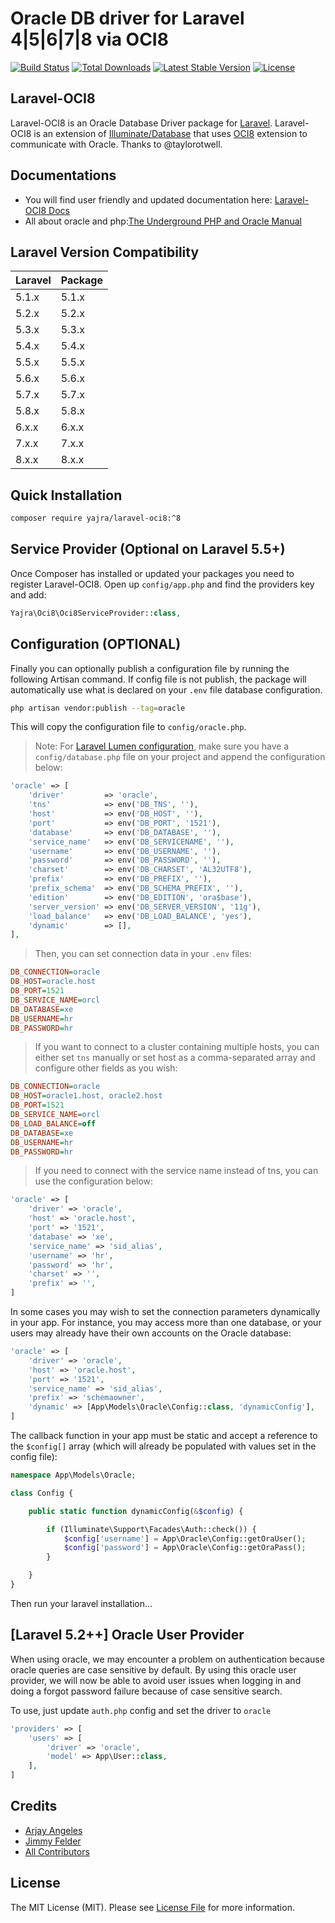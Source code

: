 # Oracle DB driver for Laravel 4|5|6|7|8 via OCI8

[![Build Status](https://github.com/yajra/laravel-oci8/workflows/tests/badge.svg)](https://github.com/yajra/laravel-oci8/actions)
[![Total Downloads](https://poser.pugx.org/yajra/laravel-oci8/d/total.svg)](https://packagist.org/packages/yajra/laravel-oci8)
[![Latest Stable Version](https://poser.pugx.org/yajra/laravel-oci8/v/stable.svg)](https://packagist.org/packages/yajra/laravel-oci8)
[![License](https://poser.pugx.org/yajra/laravel-oci8/license.svg)](https://packagist.org/packages/yajra/laravel-oci8)

## Laravel-OCI8

Laravel-OCI8 is an Oracle Database Driver package for [Laravel](http://laravel.com/). Laravel-OCI8 is an extension of [Illuminate/Database](https://github.com/illuminate/database) that uses [OCI8](http://php.net/oci8) extension to communicate with Oracle. Thanks to @taylorotwell.

## Documentations

- You will find user friendly and updated documentation here: [Laravel-OCI8 Docs](https://yajrabox.com/docs/laravel-oci8)
- All about oracle and php:[The Underground PHP and Oracle Manual](http://www.oracle.com/technetwork/database/database-technologies/php/201212-ug-php-oracle-1884760.pdf)

## Laravel Version Compatibility

 Laravel  | Package
:---------|:----------
 5.1.x    | 5.1.x
 5.2.x    | 5.2.x
 5.3.x    | 5.3.x
 5.4.x    | 5.4.x
 5.5.x    | 5.5.x
 5.6.x    | 5.6.x
 5.7.x    | 5.7.x
 5.8.x    | 5.8.x
 6.x.x    | 6.x.x
 7.x.x    | 7.x.x
 8.x.x    | 8.x.x

## Quick Installation

```bash
composer require yajra/laravel-oci8:^8
```

## Service Provider (Optional on Laravel 5.5+)

Once Composer has installed or updated your packages you need to register Laravel-OCI8. Open up `config/app.php` and find the providers key and add:

```php
Yajra\Oci8\Oci8ServiceProvider::class,
```

## Configuration (OPTIONAL)

Finally you can optionally publish a configuration file by running the following Artisan command.
If config file is not publish, the package will automatically use what is declared on your `.env` file database configuration.

```bash
php artisan vendor:publish --tag=oracle
```

This will copy the configuration file to `config/oracle.php`.

> Note: For [Laravel Lumen configuration](http://lumen.laravel.com/docs/configuration#configuration-files), make sure you have a `config/database.php` file on your project and append the configuration below:

```php
'oracle' => [
    'driver'         => 'oracle',
    'tns'            => env('DB_TNS', ''),
    'host'           => env('DB_HOST', ''),
    'port'           => env('DB_PORT', '1521'),
    'database'       => env('DB_DATABASE', ''),
    'service_name'   => env('DB_SERVICENAME', ''),
    'username'       => env('DB_USERNAME', ''),
    'password'       => env('DB_PASSWORD', ''),
    'charset'        => env('DB_CHARSET', 'AL32UTF8'),
    'prefix'         => env('DB_PREFIX', ''),
    'prefix_schema'  => env('DB_SCHEMA_PREFIX', ''),
    'edition'        => env('DB_EDITION', 'ora$base'),
    'server_version' => env('DB_SERVER_VERSION', '11g'),
    'load_balance'   => env('DB_LOAD_BALANCE', 'yes'),
    'dynamic'        => [],
],
```

> Then, you can set connection data in your `.env` files:

```ini
DB_CONNECTION=oracle
DB_HOST=oracle.host
DB_PORT=1521
DB_SERVICE_NAME=orcl
DB_DATABASE=xe
DB_USERNAME=hr
DB_PASSWORD=hr
```

> If you want to connect to a cluster containing multiple hosts, you can either set `tns` manually or set host as a comma-separated array and configure other fields as you wish:

```ini
DB_CONNECTION=oracle
DB_HOST=oracle1.host, oracle2.host
DB_PORT=1521
DB_SERVICE_NAME=orcl
DB_LOAD_BALANCE=off
DB_DATABASE=xe
DB_USERNAME=hr
DB_PASSWORD=hr
```

> If you need to connect with the service name instead of tns, you can use the configuration below:

```php
'oracle' => [
    'driver' => 'oracle',
    'host' => 'oracle.host',
    'port' => '1521',
    'database' => 'xe',
    'service_name' => 'sid_alias',
    'username' => 'hr',
    'password' => 'hr',
    'charset' => '',
    'prefix' => '',
]
```

In some cases you may wish to set the connection parameters dynamically in your app.  For instance, you may access more than one database, or your users may already have their own accounts on the Oracle database:

```php
'oracle' => [
    'driver' => 'oracle',
    'host' => 'oracle.host',
    'port' => '1521',
    'service_name' => 'sid_alias',
    'prefix' => 'schemaowner',
    'dynamic' => [App\Models\Oracle\Config::class, 'dynamicConfig'],
]
```

The callback function in your app must be static and accept a reference to the `$config[]` array (which will already be populated with values set in the config file):

```php
namespace App\Models\Oracle;

class Config {

    public static function dynamicConfig(&$config) {

        if (Illuminate\Support\Facades\Auth::check()) {
            $config['username'] = App\Oracle\Config::getOraUser();
            $config['password'] = App\Oracle\Config::getOraPass();
        }

    }
}
```

Then run your laravel installation...

## [Laravel 5.2++] Oracle User Provider

When using oracle, we may encounter a problem on authentication because oracle queries are case sensitive by default.
By using this oracle user provider, we will now be able to avoid user issues when logging in and doing a forgot password failure because of case sensitive search.

To use, just update `auth.php` config and set the driver to `oracle`

```php
'providers' => [
    'users' => [
        'driver' => 'oracle',
        'model' => App\User::class,
    ],
]
```

## Credits

- [Arjay Angeles][link-author]
- [Jimmy Felder](https://github.com/jfelder/Laravel-OracleDB)
- [All Contributors][link-contributors]

## License

The MIT License (MIT). Please see [License File](LICENSE.md) for more information.

[link-author]: https://github.com/yajra
[link-contributors]: ../../contributors
